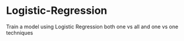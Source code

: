 # Logistic-Regression
Train a model using Logistic Regression both one vs all and one vs one techniques
